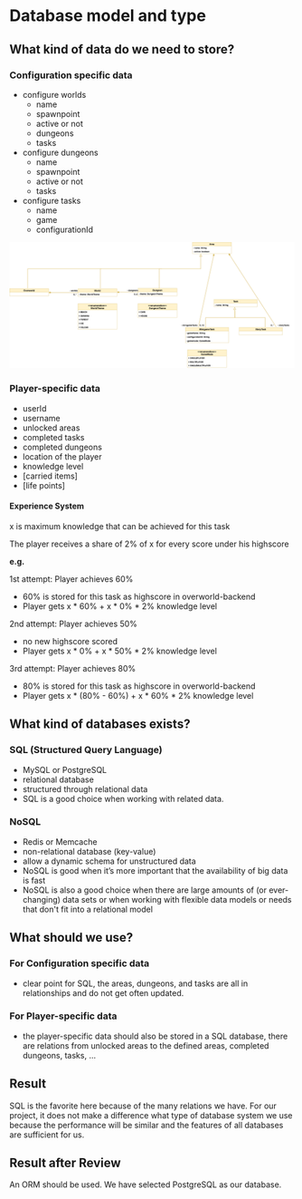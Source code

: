# Database model and type

## What kind of data do we need to store?

### Configuration specific data

- configure worlds
  - name
  - spawnpoint
  - active or not
  - dungeons
  - tasks
- configure dungeons
  - name
  - spawnpoint
  - active or not
  - tasks
- configure tasks
  - name
  - game
  - configurationId

![Overworld Class Diagram](class-diagram/overworld-class-diagram.png)

### Player-specific data

- userId
- username
- unlocked areas
- completed tasks
- completed dungeons
- location of the player
- knowledge level
- [carried items]
- [life points]

#### Experience System

x is maximum knowledge that can be achieved for this task

The player receives a share of 2% of x for every score under his highscore

**e.g.**

1st attempt: Player achieves 60%
  - 60% is stored for this task as highscore in overworld-backend
  - Player gets x * 60% + x * 0% * 2% knowledge level

2nd attempt: Player achieves 50%
  - no new highscore scored
  - Player gets x * 0% + x * 50% * 2% knowledge level

3rd attempt: Player achieves 80%
  - 80% is stored for this task as highscore in overworld-backend
  - Player gets x * (80% - 60%) + x * 60% * 2% knowledge level

## What kind of databases exists?

### SQL (Structured Query Language)

- MySQL or PostgreSQL
- relational database
- structured through relational data
- SQL is a good choice when working with related data.

### NoSQL

- Redis or Memcache
- non-relational database (key-value)
- allow a dynamic schema for unstructured data
- NoSQL is good when it’s more important that the availability of big data is fast
- NoSQL is also a good choice when there are large amounts of (or ever-changing) data sets or when working with flexible data models or needs that don't fit into a relational model

## What should we use?

### For Configuration specific data

- clear point for SQL, the areas, dungeons, and tasks are all in relationships and do not get often updated.

### For Player-specific data

- the player-specific data should also be stored in a SQL database, there are relations from unlocked areas to the defined areas, completed dungeons, tasks, ...

## Result

SQL is the favorite here because of the many relations we have. For our project, it does not make a difference what type of database system we use because the performance will be similar and the features of all databases are sufficient for us.

## Result after Review

An ORM should be used. We have selected PostgreSQL as our database.
